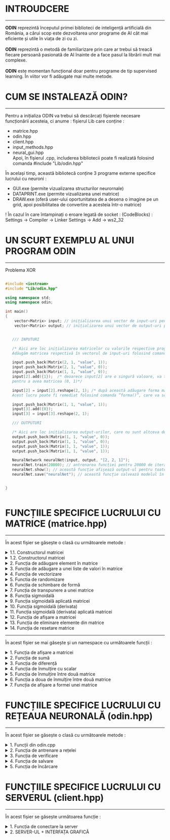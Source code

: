 # INTROUDCERE
---
<b>ODIN</b> reprezintă începutul primei biblioteci de inteligență artificială din România, a cărui scop este dezvoltarea unor programe de AI cât mai eficiente și utile în viața de zi cu zi. <br><br>
<b>ODIN</b> reprezintă o metodă de familiarizare prin care ar trebui să treacă fiecare persoană pasionată de AI înainte de a face pasul la librării mult mai complexe. <br><br>
<b>ODIN</b> este momentan funcțional doar pentru programe de tip supervised learning. În viitor vor fi adăugate mai multe metode.

# CUM SE INSTALEAZĂ ODIN?
---
Pentru a inițializa ODIN va trebui să descărcați fișierele necesare funcționării acesteia, ci anume : fișierul Lib care conține : 
 - matrice.hpp 
 - odin.hpp 
 - client.hpp 
 - input_methods.hpp
 - neural_gui.hpp <br>
Apoi, în fișierul .cpp, includerea bibliotecii poate fi realizată folosind comanda #include "Lib/odin.hpp"

În același timp, această bibliotecă conține 3 programe externe specifice lucrului cu neuroni : 
 -  GUI.exe (permite vizualizarea structurilor neurornale)
 -  DATAPRINT.exe (permite vizualizarea unei matrice)
 -  DRAW.exe (oferă user-ului oportunitatea de a desena o imagine pe un grid, apoi posibilitatea de convertire a acesteia într-o matrice) <br>

! În cazul în care întampinați o eroare legată de socket : (CodeBlocks) : Settings -> Compiler -> Linker Settings -> Add -> ws2_32 

# UN SCURT EXEMPLU AL UNUI PROGRAM ODIN
---
Problema XOR
```c++

#include <iostream>
#include "Lib/odin.hpp"

using namespace std;
using namespace odin;

int main()
{
    vector<Matrix> input; // inițializarea unui vector de input-uri pentru a stoca informațiile necesare training-ului.
    vector<Matrix> output; // inițializarea unui vector de output-uri pentru a stoca informațiile necesare training-ului.


   /// INPUTURI

   /* Aici are loc inițializarea matricelor cu valorile respective programului XOR.
   Adăugăm matricea respectivă în vectorul de input-uri folosind comanda ”push_back()” din biblioteca ”<vector>”. */

   input.push_back(Matrix(2, 1, "value", 1));
   input.push_back(Matrix(2, 1, "value", 0));
   input.push_back(Matrix(1, 1, "value", 0));
   input[2].add({1});  /* deoarece input[2] are o singură valoare, va trebui să adăugăm și un 1,
   pentru a avea matricea (0, 1)*/

   input[2] = input[2].reshape(2, 1); /* după această adăugare forma matricei se va schimba într-o matrice de tip coloană.
   Acest lucru poate fi remediat folosind comanda ”forma()”, care va schimba dimensiunea matricei. */

   input.push_back(Matrix(1, 1, "value", 1));
   input[3].add({0});
   input[3] = input[3].reshape(2, 1);

   /// OUTPUTURI

   /* Aici are loc inițializarea output-urilor, care nu sunt altceva decât 4 valori situate într-o matrice. */
   output.push_back(Matrix(1, 1, "value", 0));
   output.push_back(Matrix(1, 1, "value", 0));
   output.push_back(Matrix(1, 1, "value", 1));
   output.push_back(Matrix(1, 1, "value", 1));

   NeuralNetwork neuralNet(input, output, "[2, 2, 1]");
   neuralNet.train(20000); // antrenarea funcției pentru 20000 de iterații.
   neuralNet.show(); // această funcție afișează output-ul pentru toate valorile din input.
   neuralNet.save("neuralNet"); // această funcție salvează modelul în fișierul "model.odin".


}



```
# FUNCȚIILE SPECIFICE LUCRULUI CU MATRICE (matrice.hpp)
---

În acest fișier se găsește o clasă cu următoarele metode : 

<details>
   <summary> 1.1. Constructorul matricei </summary>
    <p>
       
  > Parametri : <br>
  <p>
      <b>rows_number</b> : numărul de linii a matricei (tip : int)<br>
      <b>columns_number</b> : numărul de coloane a matricei (tip : int)<br>
      <b>matrix_type</b> : tipul matricei, poate lua doar două valori : "valoare" sau "random", pentru valoare va inițializa matricea cu o anumită valoare, pentru random o va   inițializa cu valori random (tip : string) <br>
      <b>value</b> : acest parametru stabilește valoarea matricei, în cazul tipului de matrice "valoare" sau intervalul (-valoare, valoare), în cazul numerelor random (tip : double)
</p> 

  > Returnează : construiește matricea

---
       
```c++
// Matrix constructor
Matrix (int rows_number = 0, int columns_number = 0, std::string matrix_type = "value", double value = 0)
{

   /* Seed initialization */

   std::random_device rd;
   std::mt19937 mt(rd());
   std::uniform_real_distribution<double> dist(-value, value);


   bool val = false;
   bool random = false;


   // Check the matrix type
   if(matrix_type == "value")
       val = true;
   if(matrix_type == "random")
       random = true;


   for (int h = 0; h < rows_number; h++)  // iterate through the number of rows
   {
       std::vector<double> temp;  // temporary vector
       for (int w = 0; w < columns_number; w++)  // iterate through the number of columns
       {
           if(val)  // if the matrix type is "value" then you will add the value into temporary vector
               temp.push_back(value);
           else if(random)  // else you will add a random number from [-value, value]
               temp.push_back((dist(mt)));


       }

       this->values.push_back(temp);  // add current row in the matrix

   }

   this->rows = rows_number;  // add the number of rows into matrix class
   this->columns = columns_number;  // add the number of columns into matrix class



   this->shape[0] = rows_number;  // set the shape (rows)
   this->shape[1] = columns_number;  // set the shape (columns)

}


```
    
  </p>
   
</details>
   
   <details>
   <summary> 1.2. Constructorul matricei </summary>
    <p>
       
  > Parametri : <br>
  <p>
      <b>inputs</b> : input-urile ce vor fi adăugate în matrice (tip : vector<Matrix>)<br>
      <b>outputs</b> : output-urile ce se vor genera pe baza input-urilor (tip : vector<Matrix>)<br>
      <b>max_outputs</b> : numărul maxim de output-uri (tip : int) <br>
      <b>max_images</b> : numărul maxim de imagini ce vor fi adăugate în matrice (tip : long)
      <b>print_text</b> : dacă să afișeze numărul imaginii curente (tip : bool)
</p> 

  > Returnează : construiește matricea

---
       
```c++
// Matrix constructor
Matrix(std::vector<Matrix> &inputs, std::vector<Matrix> &outputs, int max_outputs, std::string path, long max_images = -1, bool print_text = false)
{
   std::cout << "Loading database from : '" << path << "' \n";

   std::string global_path = "";
   std::string current_folder = "";

   bool ok = false;


   // Get the parent folder path of the current path
   for(int i = path.size(); i>=0; i--)
   {
       if(path[i] == '\\')
           ok = true;
       else if(!ok)
           current_folder += path[i];
       if(ok)
           global_path += path[i];
   }
   reverse(global_path.begin(), global_path.end());  // reverse the string
   reverse(current_folder.begin(), current_folder.end()); // reverse the string

   global_path[global_path.size()-1] = '\0';
   current_folder[current_folder.size()-1] = '\0';

   int number_of_file_gp = 0;

   for (const auto &entry : fs::directory_iterator(global_path))
       number_of_file_gp ++;

   Matrix output(max_outputs, 1, "value", 0);

   int z_current = 1;

   long global_len = 0;
   if(max_images == -1)
   {
       for(const auto & entry : fs::directory_iterator(path))
           global_len ++ ;

       max_images = global_len;
   }

   for (const auto & entry : fs::directory_iterator(path))
   {

       if(z_current < max_images)
       {

           std::string path_string{entry.path().u8string()}; // convert filestream path to string path
           cv::Mat img = cv::imread(path_string, cv::IMREAD_COLOR); // read the current image

           uint8_t* pixelPtr = (uint8_t*)img.data;  // get data from image
           int cn = img.channels();
           cv::Scalar_<uint8_t> bgrPixel;
           double grayscale = 0;

           inputs.push_back(Matrix());


           output.values[target][0] = 1;
           outputs.push_back(output);

           // iterate over rows and columns to append values into the input vector
           for(int i = 0; i < img.rows; i++)
           {
               for(int j = 0; j < img.cols; j++)
               {
                   bgrPixel.val[0] = pixelPtr[i*img.cols*cn + j*cn + 0]; // B
                   bgrPixel.val[1] = pixelPtr[i*img.cols*cn + j*cn + 1]; // G
                   bgrPixel.val[2] = pixelPtr[i*img.cols*cn + j*cn + 2]; // R

                   grayscale = (bgrPixel.val[0] + bgrPixel.val[1] + bgrPixel.val[2]) / 3;
                   inputs[inputs.size() - 1].add({grayscale / 255});
               }
           }

           if(print_text)
               std::cout << z_current << " / " << max_images << "\n";


           inputs[inputs.size() - 1] = inputs[inputs.size() - 1].transpose();
           z_current ++ ;
       }
       else if(z_current == max_images)
       {
           std::string path_string{entry.path().u8string()}; // convert filestream path to string path
           cv::Mat img = cv::imread(path_string, cv::IMREAD_COLOR); // read the current image

           uint8_t* pixelPtr = (uint8_t*)img.data;  // get data from image
           int cn = img.channels();
           cv::Scalar_<uint8_t> bgrPixel;
           double grayscale = 0;


           output.values[target][0] = 1;
           outputs.push_back(output);



           // iterate over rows and columns to append values into the input vector
           for(int i = 0; i < img.rows; i++)
           {
               for(int j = 0; j < img.cols; j++)
               {
                   bgrPixel.val[0] = pixelPtr[i*img.cols*cn + j*cn + 0]; // B
                   bgrPixel.val[1] = pixelPtr[i*img.cols*cn + j*cn + 1]; // G
                   bgrPixel.val[2] = pixelPtr[i*img.cols*cn + j*cn + 2]; // R

                   grayscale = (bgrPixel.val[0] + bgrPixel.val[1] + bgrPixel.val[2]) / 3;
                   this->add({grayscale / 255});
               }
           }

           if(print_text)
               std::cout << z_current << " / " << max_images << "\n";

           *this = this->transpose();
           z_current ++ ;
       }

   }
   if(print_text)
       std::cout << "\n\n";
   else
       std::cout << "";

   target += 1;

}


```
    
  </p>
   
</details>

<details>
<summary> 2. Funcția de adăugare element în matrice </summary>
   
<p>
   
   > Parametri : <br>
  <p>
   <b>value</b> : primește valoarea ce va fi adăugată în matrice (tip : double) <br>
</p> 

  > Returnează : - 
   
```c++

void v_add(double value)
{
   Matrix new_array(1, this->rows * this->columns + 1, "value", 0);  // create a new matrix

   int index = 0;

   for(int i = 0; i < this->rows; i++)  // iterate through the number of rows
   {
       for(int j = 0; j < this->columns; j++)  // iterate through the number of columns
       {
           index = i * this->columns + j;  // create a 1D index from the rows and columns of 2D array
           new_array.values[0][index] = this->values[i][j];  // add the values to the 1D array
       }
   }

   new_array.values[0][this->columns * this->rows ] = value;

   this->rows = new_array.rows;  // set the number of rows to the new matrix
   this->columns = new_array.columns;  // set the number of columns to the new matrix
   this->values = new_array.values;  // set the values to the new matrix

   this->shape[0] = this->rows;
   this->shape[1] = this->columns;


}
```
</p>
</details>

<details>
<summary> 3. Funcția de adăugare a unei liste de valori în matrice </summary>
   
<p>
   
   > Parametri : <br>
  <p>
   <b>value</b> : primește ca parametru un vector de valori <br>
</p> 

  > Returnează : - 
   
```c++

// This function adds a list of values to a matrix
void add(std::vector<double> value)
{
   for(int i = 0; i < value.size(); i++)
       this->v_add(value[i]);
}
```
</p>
</details>


<details>
<summary> 4. Funcția de vectorizare </summary>
<p>
   
  > Parametri : - <br>
  > Returnează : returnează matricea de tip coloana

```c++
Matrix flatten()  // this function will convert a 2D array to 1D
{
   Matrix new_array(1, this->rows * this->columns, "value", 0);  // init a 1D matrix

   int index = 0;

   for(int i = 0; i < this->rows; i++)  // iterate through the number of rows
   {
       for(int j = 0; j < this->columns; j++)  // iterate through the number of columns
       {
           index = i * this->columns + j;  // create a 1D index from the rows and columns of 2D array
           new_array.values[0][index] = this->values[i][j];   // add the values to the 1D array
       }
   }

   this->shape[0] = this->rows;
   this->shape[1] = this->columns;

   return new_array;  // return the new matrix
}
```

</p>
</details>

<details>
<summary> 5. Functia de randomizare </summary>
<p>
   
  > Parametri : <br>
  <p>
     <b>input</b> : vectorul de input-uri a căror poziții urmează să fie randomizate (tip : vector<Matrice>) <br>
     <b>output</b> : vectorul de output-uri a căror poziții urmează să fie randomizate (tip : vector<Matrice>) <br>
     <b>input_size</b> : numărul de elemente supuse randomizării (tip : int) <br>
   </p>

  > Returnează : - 
      
```c++
/* This function will suffle every element from a matrix */
void shuffle(std::vector<Matrix> &input, std::vector<Matrix> &output, int input_size)
{

   /* Seed initialization */
   std::random_device rd;
   std::mt19937 mt(rd());
   std::uniform_real_distribution<double> dist(0, input_size);


   for(int i = 0; i < input_size; i++)  // iterate through the number of inputs
   {
       int random = dist(mt);
       std::swap(input[i], input[random]);  // swap the elements from "i" with the elements from "random"
       std::swap(output[i], output[random]);  // swap the elements from "i" with the elements from "random"

   }
}


```

</p>
</details>

<details>
<summary> 6. Funcția de schimbare de formă </summary>
<p>
   
  > Parametri : <br>
  <p>
   <b>dim1</b> : numărul de linii ale viitoarei matrice (tip : int) <br> 
   <b>dim2</b> : numărul de coloane ale viitoarei matrice (tip : int) <br>
</p> 

  > Returnează : returnează matricea 
   
```c++
// This function will change the dimensions of a matrix
Matrix reshape(int dim1, int dim2)
{
   if(dim1 * dim2 == this->columns * this->rows)  // check if dimensions are equal
   {

       Matrix new_array(0,0,"value",0), vn(dim1, dim2, "value", 0);  //init a 1D matrix
       new_array = this->flatten();  // reshape the matrix from 2D to 1D

       int index = 0;
       for(int i = 0;i < dim1; i++)  // iterate through the first dimension
       {
           for(int j = 0; j < dim2; j++)  // iterate through the second dimension
           {
               vn.values[i][j] = new_array.values[0][index];  // add the values
               index++;
           }
       }

       this->shape[0] = this->rows;
       this->shape[1] = this->columns;

       return vn;  // return the new matrix

   }
   else  // if the dimensions are't equal, you can't reshape the matrix
   {
       std::cout << " > The dimensions of the matrix cannot be modified because the values that have been introduced do not match the number of rows and columns of the created matrix. \n";
       throw int(6);
   }

}
```

</p>
</details>

<details>
<summary> 7. Funcția de transpunere a unei matrice </summary>
<p>
   
  > Parametri : - <br> 

  > Returnează : returnează matricea transpusă

```c++
/* This function will transpose a matrix */
Matrix transpose()
{

   int rows, columns;
   rows = this->rows;
   columns = this->columns;

   Matrix new_array(0,0,"value",0), vn(columns, rows, "value", 0);
   new_array = this->flatten();

   int index = 0;
   for(int i = 0;i < columns; i++)
   {
       for(int j = 0; j < rows; j++)
       {
           vn.values[i][j] = new_array.values[0][index];
           index++;
       }
   }

   this->shape[0] = this->rows;
   this->shape[1] = this->columns;

   return vn;

}

};
```

</p>
</details>

<details>
<summary> 8. Funcția sigmoidală </summary>
<p>

   > Parametri : <br>
  <p>
   <b>x</b> : primește o valoare căreia îi va aplica funcția sigmoidală (tip : double) <br>
</p> 

  > Returnează : returnează o valoare după aplicarea funcției sigmoidale 

```c++
/* Sigmoid function */
double sigmoid(double x)
{
   return 1 / (1 + exp(-x));
}

```

</p>
</details>  
 
 
<details>
<summary> 9. Funcția sigmoidală aplicată matricei </summary>
<p>
   
   
   > Parametri : <br>
   <p>
     <b>Matrix</b> : Matricea căreia i se va aplica funcția sigmoidală (tip : Matrix) <br>
   </p>

  > Returnează : returnează matricea

```c++
/* This function will apply the sigmoid function to every element of a matrix */
void sigmoid_Matrix(Matrix &Matrix)
{
   int columns = Matrix.columns;
   int rows = Matrix.rows;

   Matrix = Matrix.flatten();

   for(int i = 0; i < columns * rows; i++)
       Matrix.values[0][i] = sigmoid(Matrix.values[0][i]);

   Matrix = Matrix.reshape(rows, columns);
}
```

</p>
</details>  

<details>
<summary> 10. Funcția sigmoidală (derivata) </summary>
<p>
   
   
   > Parametri : <br>
  <p>
   <b>x</b> : primește o valoare căreia îi va aplica funcția sigmoidală (derivata) (tip : double) <br>
</p> 

  > Returnează : returnează o valoare dupa aplicarea funcției sigmoidale 

```c++
/* Derived sigmoid function*/
double d_sigmoid(double x)
{
   return x * (1 - x);
}

```

</p>
</details>  


<details>
<summary> 11. Funcția sigmoidală (derivata) aplicată matricei </summary>
<p>
   
   > Parametri : <br>
   <p>
     <b>Matrix</b> : Matricea căreia i se va aplica derivata funcției sigmoidale (tip : Matrix) <br>
   </p>
   </br>

  > Returnează : returnează matricea

```c++
/* This function will apply the derived sigmoid function to every element of a matrix */
void d_sigmoid_Matrix(Matrix &Matrix)
{
   int columns = Matrix.columns;  // retine numarul de columns
   int rows = Matrix.rows;  // retine numarul de rows

   Matrix = Matrix.flatten();  // vectorizeaza Matrixa

   for(int i = 0; i < columns * rows; i++)  // parcurge toate elementele Matrixi
       Matrix.values[0][i] = d_sigmoid(Matrix.values[0][i]);  // aplica derivata sigmoidalei pentru fiecare value din Matrix

   Matrix = Matrix.reshape(rows, columns);  // schimba shape Matrixi la cea initiala
}
```

</p>
</details>  
 
<details>
<summary> 12. Funcția de afișare a matricei </summary>
<p>
   
   > Parametri : - <br>
  </br>

  > Returnează : afișează matricea

```c++
void print()
{
    for(int i = 0;i < this->rows;i++) // iterate over rows
    {
        for(int j = 0;j< this->columns;j++) // iterate over columns
        {
            std::cout << this->values[i][j] << " "; // show every element
        }
        std::cout << "\n";
    }
}
```

</p>
</details> 
 
<details>
<summary> 13. Funcția de eliminare elemente din matrice </summary>
<p>
   
   > Parametri : - <br>
   <p>
     <b>elements</b> : numărul de elemente ce vor fi eliminate (tip : int) <br>
  </p> 
  
 
  </br>

  > Returnează : -

```c++
void pop(int elements = 1)
{
    Matrix new_array(1, this->rows * this->columns - elements, "value", 0);  // create a new matrix
    int index = 0;

    for(int i = 0; i < this->rows; i++)  // iterate through the number of rows
    {
        for(int j = 0; j < this->columns; j++)  // iterate through the number of columns
        {
            index = i * this->columns + j;  // create a 1D index from the rows and columns of 2D array

            if(index < this->columns * this->rows - elements)
                new_array.values[0][index] = this->values[i][j];  // add the values to the 1D array
            else
                break;
        }
    }


    this->rows = new_array.rows;  // set the number of rows to the new matrix
    this->columns = new_array.columns;  // set the number of columns to the new matrix
    this->values = new_array.values;  // set the values to the new matrix

    this->shape[0] = this->rows;
    this->shape[1] = this->columns;


}

```

</p>
</details>  
 
<details>
<summary> 14. Funcția de resetare matrice </summary>
<p>
   
   > Parametri : - <br>
 
  </br>

  > Returnează : -

```c++
/* This function will replace every element of a matrix with 0 */
void reset()
{
    int rows, columns;
    rows = this->rows;
    columns = this->columns;



    for(int i = 0;i < rows; i++)
        for(int j = 0; j < columns; j++)
            this->values[i][j] = 0;


}
```

</p>
</details>  



---
În acest fișier se mai găsește și un namespace cu următoarele funcții :

<details>
<summary> 1. Funcția de afișare a matricei </summary>
<p>

> Parametri : <br>
<p>
<b>out : </b> permite folosirea operatorului "<<", urmat de o matrice <br>
<b>matrix : </b> matrice ce urmează să fie afișată (tip : Matrix) <br>
</p>

> Returnează : "afișarea"

```c++

// We can use cout << MATRIX ;
std::ostream& operator<<(std::ostream &out, Matrix matrix)
{

    for(int i = 0;i < matrix.rows;i++) // parcurge numarul de rows
    {
        for(int j = 0;j< matrix.columns;j++) // parcurge numarul de columns
        {
            out << matrix.values[i][j] << " "; // afiseaza fiecare element
        }
        out << "\n";
    }
    return out;  // returneaza "afisarea"

}

```

</p>
</details>  


<details>
<summary> 2. Funcția de sumă </summary>
<p>

> Parametri : <br>
<p>
<b>matrix1 : </b> prima matrice (tip : Matrix) <br>
<b>matrix2 : </b> a doua matrice (tip : Matrix) <br>
</p>

> Returnează : suma dintre cele două matrice

```c++

// Adding operator : (Matrix1 + Matrix2)
Matrix operator+(Matrix Matrix1, Matrix Matrix2)
{
    Matrix result(Matrix1.rows, Matrix1.columns, "value", 0);

    if(!(Matrix1.columns == Matrix2.columns && Matrix1.rows == Matrix2.rows))
    {
        std::cout << " > The sum between the two matrix cannot be made because their dimensions do not match. \n";
        throw int(2);
    }
    else
    {
        for(int i = 0; i < Matrix1.rows; i++)
            for(int j = 0;j < Matrix1.columns; j++)
                result.values[i][j] = Matrix1.values[i][j] + Matrix2.values[i][j];  // calculate the sum and store it into a new matrix

        return result;
    }
}


```

</p>
</details>  

<details>
<summary> 3. Funcția de diferență </summary>
<p>

> Parametri : <br>
<p>
<b>matrix1 : </b> prima matrice (tip : Matrix) <br>
<b>matrix2 : </b> a doua matrice (tip : Matrix) <br>
</p>

> Returnează : diferența dintre cele două matrice

```c++

// Subtracting operator (Matrix1 - Matrix2)
Matrix operator-(Matrix Matrix1, Matrix Matrix2)
{
    Matrix result(Matrix1.rows, Matrix1.columns, "value", 0);
    if(!(Matrix1.columns == Matrix2.columns && Matrix1.rows == Matrix2.rows))
    {
        std::cout << " > The difference between the two matrix cannot be made because their dimensions do not match. \n";
        throw int(3);
    }

    else
    {
        for(int i = 0; i < Matrix1.rows; i++)
            for(int j = 0;j < Matrix1.columns; j++)
                result.values[i][j] = Matrix1.values[i][j] - Matrix2.values[i][j];  // calculate the difference and store it into a new matrix
        return result;
    }
}


```

</p>
</details>  


<details>
<summary> 4. Funcția de înmulțire cu scalar </summary>
<p>

> Parametri : <br>
<p>
<b>value_scalar : </b> valoarea cu care vom înmulți fiecare element din matrice (tip : double) <br>
<b>matrix : </b> matrice căruia i se va aplica scalarul (tip : Matrix) <br>
</p>

> Returnează : matricea înmulțită cu valoarea scalarului

```c++

// Scalar operator (value * Matrix)
Matrix operator*(double value_scalar, Matrix matrix)
{
    Matrix result(matrix.rows, matrix.columns, "value", 0);
    for(int i = 0; i < matrix.rows; i++)
        for(int j = 0;j < matrix.columns; j++)
            result.values[i][j] = value_scalar * matrix.values[i][j];  // calculate the scalar product and store it into a new matrix
    return result;

}
```

</p>
</details>  

<details>
<summary> 5. Funcția de înmulțire între două matrice </summary>
<p>

> Parametri : <br>
<p>
<b>Matrix1 : </b> prima matrice (tip : Matrix) <br>
<b>Matrix2 : </b> a doua matrice (tip : Matrix) <br>
</p>

> Returnează : produsul dintre cele două matrice

```c++
// Dot product (Matrix1 * Matrix2)
Matrix operator*(Matrix Matrix1, Matrix Matrix2)
{
    Matrix result(Matrix1.rows, Matrix2.columns, "value", 0);

    bool ok = false;

    if(Matrix1.columns == Matrix2.rows)
        ok = true;


    if (ok)
    {

        for(int i = 0; i < Matrix1.rows; i++)
        {
            int k = 0;
            for(int z = 0; z < Matrix1.columns; z++)
            {
                for(int j = 0;j < Matrix2.columns; j++)
                {
                    result.values[i][j] += Matrix1.values[i][z] * Matrix2.values[z][j];  // calculate the dot product
                    k ++ ;
                }
            }

        }


        return result;
    }
    else
    {
        std::cout << " > The product between the two matrix cannot be made because their dimensions do not match " << Matrix1.columns << " != " << Matrix2.rows << ". \n";
        throw int(4);
    }


}

```

</p>
</details>  



<details>
<summary> 6. Funcția a doua de înmulțire între două matrice </summary>
<p>

> Parametri : <br>
<p>
<b>Matrix1 : </b> prima matrice (tip : Matrix) <br>
<b>Matrix2 : </b> a doua matrice (tip : Matrix) <br>
</p>

> Returnează : produsul dintre cele două matrice (înmulțirea are loc element cu element)

```c++

// Cross product (Matrix1 % Matrix2)
Matrix operator%(Matrix Matrix1, Matrix Matrix2)
{
    Matrix result(Matrix1.rows, Matrix2.columns, "value", 0);
    bool ok = false;

    if(Matrix1.columns == Matrix2.columns && Matrix1.rows == Matrix2.rows)
        ok = true;


    if (ok)
    {
        for(int i = 0; i < Matrix1.rows; i++)
        {
            for(int j = 0;j < Matrix2.columns; j++)
            {
                result.values[i][j] = Matrix1.values[i][j] * Matrix2.values[i][j];  // calculate cross product
            }
        }
        return result;
    }
    else
    {
        std::cout << " > The product between the two matrix cannot be made because their dimensions do not match. \n";
        throw int(5);
    }
}
```

</p>
</details>  

<details>
<summary> 7. Funcția de afișare a formei unei matrice </summary>
<p>

> Parametri : - <br>


> Returnează : forma matricei

```c++

// Display the shape of a matrix
std::ostream& operator<<(std::ostream &out, int shape_array[])
{
    out << "(" << shape_array[0] << ", " << shape_array[1] << ")";
    return out;
}

```

</p>
</details>  


# FUNCȚIILE SPECIFICE LUCRULUI CU REȚEAUA NEURONALĂ (odin.hpp)
---

În acest fișier se găsește o clasă cu următoarele metode : 

<details>
<summary> 1. Funcții din odin.cpp </summary>
<p>

> Ce reprezintă fiecare funcție din odin.hpp?

```c++

/// Acesta este constructorul retelei. Are 4 parametri : 
/// - input-ul : reprezinta vectorul de input-uri.
/// - output-ul : reprezinta vectorul de output-uri (POATE FI OMIS, doar in cazul in care se incarca o structura din fisier)
/// - structura : structura specifica retelei neuronale (POATE FI OMISA, doar in cazul in care se incarca o structura din fisier)
/// - rata de invatare : POATE FI OMISA (default : 0.8)
NeuralNetwork neuralNet(input, output, "[2, 2, 1]", 0.8);

/// Aceasta este functia de antrenare specifica retelei neuronale. Are 2 parametri : 
/// - numarul de iteratii : de cate ori se va antrena programul.
/// - GUI - acest parametru este de tip bool si reprezinta interfata grafica a structurii. 
neuralNet.train(2000, false);

/// Aceasta este functia de salvare. Are un singur parametru :
/// - numele fisierului : este un string ce reprezinta numele fisierului. Fisierul va fi salvat cu extensia odin.
neuralNet.save("model");

/// Aceasta este functia de verificare. Are 2 parametri:
/// - numarul de zecimale : acest numar indica cate cifre sunt dupa virgula in momentul verificarii retelei neuronale.
/// - GUI : acest parametru este de tip bool si reprezinta interfata grafica a structurii. 
neuralNet.show(6, false);

```

</p>
</details>  

<details>
<summary> 2. Funcția de antrenare a rețelei </summary>
<p>
   
  > Parametri : <br>
  <p>
   <b>iterations</b> : numărul de iterații atribuite rețelei (tip : int) <br> 
   <b>drop_out</b> : (tip : bool) <br>
</p> 

  > Returnează : -
   
```c++
/* Train the neural network */
void train(int iterations, bool drop_out = false)
{
    std::mt19937 mt(rd());
    std::uniform_real_distribution<double> dist(1, 10);
    std::string new_architecture = architecture_string;

    // Open GUI
    if(run_gui)
        gui.open_gui(architecture_string);

    char s[1000];
    strcpy(s, architecture_string.c_str());  // convert from string to char array

    char *p = strtok(s, ", [ ]");  // point to the first character of structure

    int architecture_string_int[1000]; // this will store every neuron from structure
    while(p != NULL)
    {
        architecture_string_int[index] = atoi(p);  // convert the pointer to int
        p = strtok(NULL, ", [ ]");
        index++;
    }


    for(int i = 0; i <= index - 2; i++)
        weights.push_back(Matrix(architecture_string_int[i+1], architecture_string_int[i], "random", 2));  // init array with random values from [-2, 2]


    for(int i = 0; i <= index - 1; i++)
        biases.push_back(Matrix(architecture_string_int[i + 1], 1, "random", 2));  // init array with random values from [-2, 2]




    std::vector<Matrix> hidden_layers;  // create a hidden layers array

    for(int z = 0; z < iterations; z++)  // iterate over "iterations"
    {
        input[z].shuffle(input, output, input.size());  // shuffle the inputs because of overfitting

        std::vector<Matrix> he_errors; // init an array for hidden layers errors
        for(int i = 0 ; i < input.size(); i++)  // iterate over input size
        {
            std::vector<Matrix> hidden_layers;

            hidden_layers.push_back(weights[0] * input[i]);  // create the first hidden layer


            hidden_layers[0] = hidden_layers[0] + biases[0];  // add the bias to the first hidden layer

            hidden_layers[0].sigmoid_Matrix(hidden_layers[0]);  // apply sigmoid function

            if(drop_out)  // check if drop-out is true
                if((int)dist(mt) == 1 || (int)dist(mt) == 2 || (int)dist(mt) == 3)  // 30% chances to reset the values from hidden layer
                    hidden_layers[0].reset();

            for(int j = 1; j <= index - 2; j++)  // iterate over the next hidden layers
            {
                hidden_layers.push_back(weights[j] * hidden_layers[j - 1]);  // create the "j" hidden layer
                hidden_layers[j] = biases[j] + hidden_layers[j]; // add bias
                hidden_layers[j].sigmoid_Matrix(hidden_layers[j]);  // apply sigmoid function

                if(drop_out)  // check if drop-out is true
                    if((int)dist(mt) == 1 || (int)dist(mt) == 2 || (int)dist(mt) == 3)  // 30% chances to reset the values from hidden layer
                        hidden_layers[j].reset();
            }

            std::vector<Matrix> hidden_layers_errors;  // init hidden layer errors array
            for(int j = 0; j <= index - 2; j++)  // init the array with NULL values
                hidden_layers_errors.push_back(Matrix(1, 1, "value", 0));


            hidden_layers_errors[index - 2] = output[i] - hidden_layers[index - 2];  // calculate output error


            for(int j = index - 2 - 1; j >= 0; j -- )  // iterate over hidden layers
            {

                weights[j+1] = weights[j+1].transpose();  // transpose the matrix

                hidden_layers_errors[j] = weights[j + 1] * hidden_layers_errors[j + 1];  // share the errors with respect to weights

                weights[j+1] = weights[j+1].transpose(); // transpose the matrix



            }


            std::vector<Matrix> derived_hidden_layers;
            std::vector<Matrix> gradients;
            std::vector<Matrix> delta_weights;

            for(int j = 0; j <= index - 2; j++)
            {
                derived_hidden_layers.push_back(Matrix(1, 1, "value", 0));
                gradients.push_back(Matrix(1, 1, "value", 0));
                delta_weights.push_back(Matrix(1, 1, "value", 0));
            }


            for(int j = index - 2 ; j >= 0; j -- )
            {
                derived_hidden_layers[j] = hidden_layers[j];
                derived_hidden_layers[j].d_sigmoid_Matrix(derived_hidden_layers[j]);  // apply derived sigmoid function

                gradients[j] = hidden_layers_errors[j] % derived_hidden_layers[j];  // calculate the gradients
                gradients[j] = learning_rate * gradients[j];  // apply learning rate

                biases[j] = biases[j] + gradients[j]; // add the gradients to biases

            }


            for(int j = index - 2; j >= 1; j--)
            {
                hidden_layers[j - 1] = hidden_layers[j-1].transpose(); // transpose matrix
                delta_weights[j] = gradients[j] * hidden_layers[j - 1];  // calculate delta weights
                hidden_layers[j - 1] = hidden_layers[j - 1].transpose();  // transpose matrix
            }

            input[i] = input[i].transpose();  // transpose input

            delta_weights[0] = gradients[0] * input[i];  // calulate delta weights for input
            input[i] = input[i].transpose();  // transpose input


            // update weights using the delta weights
            for(int j = 0; j<=index-2;j++)
                weights[j] = delta_weights[j] + weights[j];


            // if GUI is true, send info to server to generate the GUI
            if(run_gui)
                gui.send_gui(z, weights, new_architecture, index, hidden_layers);


        }

        std::cout << "\n";
        std::cout << z << " / " << iterations;
        std::cout << "\n";
    }

    std::cout << "\n\n";

    // Close GUI
    if(run_gui)
        gui.close_gui(weights, new_architecture, hidden_layers);

}

```

</p>
</details>

<details>
<summary> 3. Funcția de verificare </summary>
<p>

> Parametri : <br>
  <p>
   <b>decimals</b> : numărul de zecimale ce vor fi afișate (tip : int) <br> 
</p> 

> Returnează : nu returnează nimic, ci doar afișează toate predicțiile în funcție de input-urile antrenate

```c++
/* This function will display the trained values */
void show(int decimals = 6)
{
   std::string new_architecture = architecture_string;

   // Open GUI
   if(run_after_train)
       gui.open_gui(architecture_string);

   std::vector<Matrix> hidden_layers;
   char s[1000];
   strcpy(s, architecture_string.c_str());

   char *p = strtok(s, ", [ ]");


   int index = 0;
   int architecture_string_int[1000];
   while(p != NULL)
   {
       architecture_string_int[index] = atoi(p);
       p = strtok(NULL, ", [ ]");
       index++;
   }


   for(int i = 0; i <= index - 2; i++)
   {
       hidden_layers.push_back(Matrix(1, 1, "value", 0));
   }

   if(run_after_train)
   {
       bool ok = true;
       HANDLE handle = CreateThread(NULL, 0, thread2, NULL, 0, NULL);  // you can write in console
       while(thread2_start)  // while the second thread is opened
       {

           for(int i = 0 ; i < input.size(); i++)
           {
               hidden_layers[0] = weights[0] * input[i];
               hidden_layers[0] = hidden_layers[0] + biases[0];
               hidden_layers[0].sigmoid_Matrix(hidden_layers[0]);


               for(int j = 1; j <= index - 2; j++)
               {
                   hidden_layers[j] = weights[j] * hidden_layers[j - 1];
                   hidden_layers[j] = hidden_layers[j] + biases[j];
                   hidden_layers[j].sigmoid_Matrix(hidden_layers[j]);

               }

               if(run_after_train)
                   gui.send_gui(i, weights, new_architecture, index, hidden_layers);

               if(ok)
               {
                   std::cout << std::fixed << std::setprecision(decimals) << (hidden_layers[index-2]) << "\n";

                   if(i == input.size() - 1)
                       std::cout << "\n > Write 'stop' for closing the GUI \n\n";
               }

           }
           ok = false;

       }
   }
   else
   {
       for(int i = 0 ; i < input.size(); i++)
       {
           hidden_layers[0] = weights[0] * input[i];
           hidden_layers[0] = hidden_layers[0] + biases[0];
           hidden_layers[0].sigmoid_Matrix(hidden_layers[0]);


           for(int j = 1; j <= index - 2; j++)
           {
               hidden_layers[j] = weights[j] * hidden_layers[j - 1];
               hidden_layers[j] = hidden_layers[j] + biases[j];
               hidden_layers[j].sigmoid_Matrix(hidden_layers[j]);

           }

           if(run_after_train)
               gui.send_gui(i, weights, new_architecture, index, hidden_layers);

           std::cout << std::fixed << std::setprecision(decimals) << (hidden_layers[index-2]) << "\n";

       }
   }


   // Close GUI
   if(run_after_train)
       gui.close_gui(weights, new_architecture, hidden_layers);


}
```

</p>
</details>  

<details>
<summary> 4. Funcția de salvare </summary>
<p>

> Parametri : <br>
<p>
<b>file</b> : numele fișierului în care vor fi stocate informațiile (tip : char[]) <br>
</p>

> Returnează : -

```c++

/* This function will save the model in a file (*.odin) */
void save(char file[])
{

    // Create the file

    char file_string[1000];
    strcpy(file_string, file);
    char extension[] = {".odin"};
    strcat(file_string, extension);

    std::ofstream o(file_string);

    o << index << "\n";

    for(int i = 0; i <= index - 2; i++)
        o << weights[i].rows << " " << weights[i].columns << "\n"; // add the number of rows and columns of weights

    for(int i = 0; i <= index - 2; i++)
        o << biases[i].rows << " " << biases[i].columns << "\n"; // add the number of rows and columns of biases

    o << "\n";


    for(int z = 0; z <= index - 2; z++)
    {
        for(int i = 0;i < weights[z].rows;i++)
        {
            for(int j = 0;j< weights[z].columns;j++)
            {
                o << weights[z].values[i][j] << " ";  // add the weights values in file
            }
            o << "\n";
        }
        o << "\n";
    }

    o << "\n";

    for(int z = 0; z <= index - 2; z++)
    {
        for(int i = 0;i < biases[z].rows;i++)
        {
            for(int j = 0;j< biases[z].columns;j++)
            {
                o << biases[z].values[i][j] << " ";  // add the biases values in file
            }
            o << "\n";
        }
        o << "\n";
    }

    o << "\n";
    o << architecture_string;  // add the architecture of the ANN

    o.close();  // close the file
}



```

</p>
</details>  

<details>
<summary> 5. Funcția de încărcare </summary>
<p>

> Parametri : <br>
<p>
<b>file</b> : numele fișierului din care vor fi citite informațiile (tip : char[]) <br>
</p>

> Returnează : nu returnează nimic, doar schimbă variabilele globale care aparțin rețelei neuronale

```c++
void load(char file[])
{

    // get the name of file
    char file_string[1000];
    strcpy(file_string, file);
    char extension[] = {".odin"};
    strcat(file_string, extension);

    std::ifstream f(file_string);

    double x;

    int length = 0;

    std::vector <point> points;
    int k = 0;
    int sum = 0;
    while(f >> x)  // read every value from file
    {
        if(length == 0)
            index = x;
        else  if(length > 0 && length <= (index - 1)* 2 * 2)
        {
            point p;
            if(length % 2 != 0)
            {
                p.x = x;
            }
            else
            {
                p.y = x;
                points.push_back(p);
            }
        }

        length ++;
    }

    for(int i = 0; i < points.size(); i++)
        sum += points[i].x * points[i].y;


    // Reset the pointer to the beginning of the file
    f.clear();
    f.seekg(0, std::ios::beg);


    length = 0;
    int pos = 0;
    std::vector<Matrix> matrix;
    bool ok = true;
    char c;
    std::string str;

    while(ok)
    {
        if(length > points.size() * 2)
        {
            if(pos < points.size())
            {
                Matrix matrix(0, 0, "value", 0);

                matrix.rows = points[pos].x;
                matrix.columns = points[pos].y;

                for(int i = 0; i < points[pos].x; i++)
                {
                    std::vector<double> temp;
                    for(int j = 0; j < points[pos].y; j++)
                    {
                        f >> x;
                        temp.push_back(x);
                    }
                    matrix.values.push_back(temp);
                }

                if(pos < points.size() / 2)
                {
                    matrix = matrix.reshape(points[pos].x, points[pos].y);
                    weights.push_back(matrix);
                }
                else
                {
                    matrix = matrix.reshape(points[pos].x, points[pos].y);
                    biases.push_back(matrix);
                }

                pos ++ ;
            }
            else
            {
                f >> c;

                str += c;

                if(c == ']')
                    ok = false;
            }
        }
        else
        {
            f >> x;
            length ++ ;
        }
    }

    architecture_string = str;

}
```

</p>
</details>  

# FUNCȚIILE SPECIFICE LUCRULUI CU SERVERUL (client.hpp)
---

În acest fișier se găsește următoarea funcție : 

<details>
<summary> 1. Funcția de conectare la server </summary>
<p>


> Parametri : <br>
<p>
<b>iterations</b> : iterația curentă (tip : int) <br>
<b>weights</b> : vectorul de sinapse (tip : vector<Matrice>) <br>
<b>architecture</b> : numărul de neuroni specific rețelei (tip : string) <br>
<b>hidden_layers</b> : vectorul de hidden_layers (tip : vector<Matrix>) <br>
</p>

> Returnează : -

</p>

```c++
/* This function will send data to the python server */

SOCKET connect_to_server(int iterations, std::vector<Matrix> weights, std::string architecture, int index, std::vector<Matrix> hidden_layers)
{
    WSADATA data;
    WORD version = MAKEWORD(2, 2);

    int wsOk = WSAStartup(version, &data);

    if(wsOk != 0)
        return 0 ;

    sockaddr_in server;
    server.sin_addr.S_un.S_addr = inet_addr("127.0.0.1");
    server.sin_family = AF_INET;
    server.sin_port = htons(54000);

    inet_ntoa(server.sin_addr);

    SOCKET out = socket(AF_INET, SOCK_DGRAM, 0);

    if(index == 0)
        close(out);

    std::string valuesMatrix = "";
    valuesMatrix += architecture;
    valuesMatrix += "{";

    for(int z = 0; z <= index - 2; z++)
    {
        for(int i = 0; i<hidden_layers[z].rows; i++)
        {
            for(int j = 0; j<hidden_layers[z].columns; j++)
            {
                valuesMatrix += std::to_string(hidden_layers[z].values[i][j]);

                if(i != hidden_layers[z].rows)
                    valuesMatrix += ",";
            }
        }
    }

    valuesMatrix += "} ";

    for(int z = 0; z <= index-2; z++)
    {
        for(int i = 0; i<weights[z].rows; i++)
        {
            for(int j = 0; j<weights[z].columns; j++)
            {
                valuesMatrix += std::to_string(weights[z].values[i][j]);
                valuesMatrix += " ";
            }
        }
    }


    if(valuesMatrix.size() < 65535)
    {
        if(index == 0)
        {
            int sendOk = sendto(out, "end", 1, 0, (sockaddr*)&server, sizeof(server));
            return out;
            close(out);
        }
        else
            int sendOk = sendto(out, valuesMatrix.c_str(), valuesMatrix.size() + 1, 0, (sockaddr*)&server, sizeof(server));
    }
    else
    {
        std::cout << '\n' << "The amount of information exceeds the limit allowed by a UDP connection ( " << valuesMatrix.size() << " > 65535 )" << '\n' << "The number of layers must be decreased to open the GUI. \n";
        exit(0);
    }


    closesocket(out);
    WSACleanup();
    return 0;

}
```

</details>

<details>
<summary> 2. SERVER-UL + INTERFAȚA GRAFICĂ</summary>

```python

import socket
import tkinter as tk
import os

root = tk.Tk()
root.title("ODIN - GUI")
root.geometry("1280x720")
canvas = tk.Canvas(root, width=1280, height=720, bg='white')
canvas.pack()



localIP = "127.0.0.1"

localPort = 54000

bufferSize = 65535


UDPServerSocket = socket.socket(socket.AF_INET, socket.SOCK_DGRAM, socket.IPPROTO_UDP)

UDPServerSocket.bind((localIP, localPort))


def draw_circle(posX, posY, size, color):
    canvas.create_oval(posX - size/2, posY - size/2, posX + size / 2, posY + size / 2, fill = color)

def draw_line(posX, posY, posX_e, posY_e, color):
    canvas.create_line(posX, posY, posX_e, posY_e, fill = color, width = 1)


def connect_layers(center_list, weights_values):

    index = 0
    values = []

    try:
        for i in range(1, len(weights_values)):
            values.append(weights_values[i])
    except:
        pass

    for k in range(0, len(val)):

        for i in range(0, len(center_list)):

            x_c_start = center_list[i][1]
            y_c_start = center_list[i][2]

            for j in range(0, len(center_list)):

                x_c_end = center_list[j][1]
                y_c_end = center_list[j][2]


                if center_list[i][0] == k and center_list[j][0] == k+1:

                    color = 'white'


                    try:

                        if float(values[index]) >= 0:
                            r = 0
                            g = 255
                            b = 68

                            g *= (float(values[index]) / 2)
                            g = int(g)
                            g = abs(g)

                            if g > 255:
                                g = 255

                            color = '#%02x%02x%02x' % (r, g, b)
                        else:

                            r = 255
                            g = 0
                            b = 0

                            r *= (float(values[index]) / 2)
                            r = int(r)
                            r = abs(r)

                            if r > 255:
                                r = 255

                            color = '#%02x%02x%02x' % (r, g, b)
                    except:
                        pass

                    draw_line(x_c_start, y_c_start, x_c_end, y_c_end, color)
                    index += 1





ok = True
size = 100
center_points = []

def on_closing():
    os.system("TASKKILL /F /IM GUI.exe")
    root.quit()
    root.destroy()

while True:


    try:
        bytesAddressPair = UDPServerSocket.recvfrom(bufferSize)

        message = bytesAddressPair[0]

        address = bytesAddressPair[1]

        clientMsg = message.decode('utf-8')
    except:
        clientMsg = 'end'

    if clientMsg == 'end':
        UDPServerSocket.close()

    step = 5
    step2 = 0
    padding = 20

    indexHL = 0
    structure = ''
    for i in range(0, len(clientMsg)):
        if clientMsg[i] == ']':
            break
        else:
            indexHL += 1
            structure += clientMsg[i]

    structure += ']'
    structureHL = ''

    for i in range(indexHL + 1, len(clientMsg)):
        if clientMsg[i] == '}':
            break
        else:
            structureHL += clientMsg[i]

    val = structure.strip(', ] [').split(',')
    vmax = -3000000

    valHL = structureHL.strip(', } {').split(',')

    for i in range(0, len(val)):
        v = int(val[i])
        if v > vmax:
            vmax = v

    if ok == True:
        size = 1280/(len(val) * vmax)
        padding = padding/(vmax/5)
        size_increment = size


        for i in range(0, len(val)):

            if int(val[i]) == 1:
                x_c = (size/2) + step
                y_c = 720/2

                center_points.append((i, x_c , y_c ))

            else:
                for j in range(0, int(val[i])):
                    x_c = (size/2) + step
                    y_c = 720/2 - (int(val[i]) - 1 )*size/2 + step2 - (int(val[i]) - 1)*padding/2

                    center_points.append((i, x_c , y_c ))

                    step2 += size + padding

            step2 = 0
            step += 1280 / (len(val))


        ok = False

        connect_layers(center_points, clientMsg.split(' '))

        step = 5
        step2 = 0
        padding = 20
        size = 1280 / (len(val) * vmax)
        padding = padding / (vmax / 5)
        size_increment = size

        for i in range(0, len(val)):

            if int(val[i]) == 1:
                draw_circle((size / 2) + step, 720 / 2, size, 'white')

            else:
                for j in range(0, int(val[i])):
                    draw_circle((size / 2) + step,
                                720 / 2 - (int(val[i]) - 1) * size / 2 + step2 - (int(val[i]) - 1) * padding / 2, size, 'white')
                    step2 += size + padding

            step2 = 0
            step += 1280 / (len(val))




    try:
        canvas.delete('all')
        connect_layers(center_points, clientMsg.split(' '))

        step = 5
        step2 = 0
        padding = 20
        size = 1280 / (len(val) * vmax)
        padding = padding / (vmax / 5)
        size_increment = size
        color = 'white'

        s = 0

        indexHL = 0
        for i in range(0, len(val)):
            if int(val[i]) == 1:

                color = 'white'

                if i != 0:
                    try:

                        if float(valHL[indexHL]) >= 0.5:
                            r = 0
                            g = 255
                            b = 68

                            g *= (float(valHL[indexHL]))
                            g = int(g)
                            g = abs(g)

                            if g > 255:
                                g = 255

                            color = '#%02x%02x%02x' % (r, g, b)
                        else:

                            r = 255
                            g = 0
                            b = 0

                            r *= (float(valHL[indexHL]) + 0.5)
                            r = int(r)
                            r = abs(r)

                            if r > 255:
                                r = 255

                            color = '#%02x%02x%02x' % (r, g, b)
                    except:
                        pass

                    indexHL += 1
                draw_circle((size / 2) + step, 720 / 2, size, color)


            else:
                color = 'white'
                for j in range(0, int(val[i])):


                    color = 'white'

                    if i != 0:
                        try:

                            if float(valHL[indexHL]) >= 0.5:
                                r = 0
                                g = 255
                                b = 68

                                g *= (float(valHL[indexHL]))
                                g = int(g)
                                g = abs(g)

                                if g > 255:
                                    g = 255

                                color = '#%02x%02x%02x' % (r, g, b)
                            else:

                                r = 255
                                g = 0
                                b = 0

                                r *= ((float(valHL[indexHL]) + 0.5) )
                                r = int(r)
                                r = abs(r)

                                if r > 255:
                                    r = 255

                                color = '#%02x%02x%02x' % (r, g, b)
                        except:
                            pass

                        indexHL += 1

                    draw_circle((size / 2) + step,
                                720 / 2 - (int(val[i]) - 1) * size / 2 + step2 - (int(val[i]) - 1) * padding / 2, size, color)
                    step2 += size + padding



            step2 = 0
            step += 1280 / (len(val))

        root.protocol("WM_DELETE_WINDOW", on_closing)
        root.update()
    except:
        pass



```
---
 
# FUNCȚIILE SPECIFICE LUCRULUI CU CITIREA INPUT-URILOR (client.hpp)
---

În acest fișier se găsește următoarea funcție : 

<details>
<summary> 1. Funcția de încărcare matrice din fișier </summary>
<p>


> Parametri : <br>
<p>
<b>input</b> : vectorul de input-uri (tip : vector<Matrix>) <br>
<b>path</b> : calea de unde se vor citi informațiile (tip : string) <br>
<b>images_count</b> : numărul de imagini ce vor fi citite (tip : int) <br>
</p>

> Returnează : -

</p>
 
 ```c++
 
void load_from_file(std::vector<Matrix> &input, std::string path, int images_count)
{

    std::cout << "Loading database from '" << path << "' \n";
    int z_current = 0;
    std::string number = "";
    for(int i = path.size() - 1; i>=0; i--)
        if(path[i] == '\\')
            break;
        else
            number += path[i];

    int number_int = atoi( number.c_str() );


    for (const auto & entry : fs::directory_iterator(path))
    {
        if(z_current < images_count)
        {
            std::string path_string{entry.path().u8string()}; // convert filestream path to string path
            cv::Mat img = cv::imread(path_string, cv::IMREAD_COLOR); // read the current image

            uint8_t* pixelPtr = (uint8_t*)img.data;  // get data from image
            int cn = img.channels();
            cv::Scalar_<uint8_t> bgrPixel;
            double grayscale = 0;


            input.push_back(Matrix());
            // iterate over rows and columns to append values into the input vector
            for(int i = 0; i < img.rows; i++)
            {
                for(int j = 0; j < img.cols; j++)
                {
                    bgrPixel.val[0] = pixelPtr[i*img.cols*cn + j*cn + 0]; // B
                    bgrPixel.val[1] = pixelPtr[i*img.cols*cn + j*cn + 1]; // G
                    bgrPixel.val[2] = pixelPtr[i*img.cols*cn + j*cn + 2]; // R

                    grayscale = (bgrPixel.val[0] + bgrPixel.val[1] + bgrPixel.val[2]) / 3;
                    input[z].add({grayscale / 255});
                }
            }

            OUTPUT_VECTOR_LFF.push_back(number_int);
            std::cout << z_current << " / " << images_count << "\n";
            input[z] = input[z].transpose();  // transpose the column matrix to row matrix
            z++;
            z_current++;
        }

    }
    std::cout << "\n\n";


}

 
 ```

